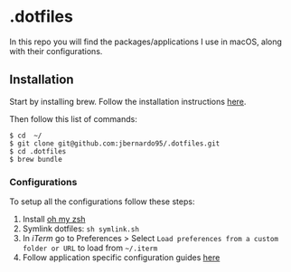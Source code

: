 .dotfiles
==========

In this repo you will find the packages/applications I use in macOS, along with their configurations.

## Installation

Start by installing brew. Follow the installation instructions [here](https://brew.sh/).

Then follow this list of commands:

```
$ cd  ~/
$ git clone git@github.com:jbernardo95/.dotfiles.git
$ cd .dotfiles
$ brew bundle
```

### Configurations

To setup all the configurations follow these steps:

1. Install [oh my zsh](https://github.com/robbyrussell/oh-my-zsh)
2. Symlink dotfiles: `sh symlink.sh`
3. In *iTerm* go to Preferences > Select `Load preferences from a custom folder or URL` to load from `~/.iterm`
4. Follow application specific configuration guides [here](config)
